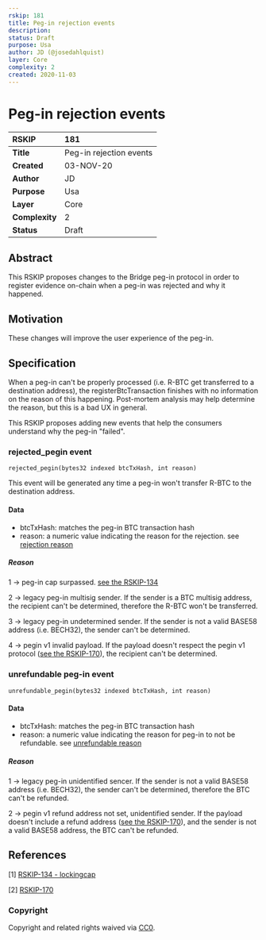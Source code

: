 ```yaml
---
rskip: 181
title: Peg-in rejection events
description: 
status: Draft
purpose: Usa
author: JD (@josedahlquist)
layer: Core
complexity: 2
created: 2020-11-03
---
```


# Peg-in rejection events

|RSKIP          |181           |
| :------------ |:-------------|
|**Title**      |Peg-in rejection events |
|**Created**    |03-NOV-20 |
|**Author**     |JD |
|**Purpose**    |Usa |
|**Layer**      |Core |
|**Complexity** |2 |
|**Status**     |Draft |

## Abstract

This RSKIP proposes changes to the Bridge peg-in protocol in order to register evidence on-chain when a peg-in was rejected and why it happened.

## Motivation

These changes will improve the user experience of the peg-in.

## Specification

When a peg-in can't be properly processed (i.e. R-BTC get transferred to a destination address), the registerBtcTransaction finishes with no information on the reason of this happening. Post-mortem analysis may help determine the reason, but this is a bad UX in general.

This RSKIP proposes adding new events that help the consumers understand why the peg-in "failed".

### rejected_pegin event

```
rejected_pegin(bytes32 indexed btcTxHash, int reason)
```

This event will be generated any time a peg-in won't transfer R-BTC to the destination address.

#### Data

- btcTxHash: matches the peg-in BTC transaction hash
- reason: a numeric value indicating the reason for the rejection. see [rejection reason](#reason)

##### Reason

1 → peg-in cap surpassed.
[see the RSKIP-134](#References)

2 → legacy peg-in multisig sender.
If the sender is a BTC multisig address, the recipient can't be determined, therefore the R-BTC won't be transferred.

3 → legacy peg-in undetermined sender.
If the sender is not a valid BASE58 address (i.e. BECH32), the sender can't be determined.

4 → pegin v1 invalid payload.
If the payload doesn't respect the pegin v1 protocol ([see the RSKIP-170](#References)), the recipient can't be determined.

### unrefundable peg-in event

```
unrefundable_pegin(bytes32 indexed btcTxHash, int reason)
```

#### Data

- btcTxHash: matches the peg-in BTC transaction hash
- reason: a numeric value indicating the reason for peg-in to not be refundable. see [unrefundable reason](#reason)

##### Reason

1 → legacy peg-in unidentified sencer.
If the sender is not a valid BASE58 address (i.e. BECH32), the sender can't be determined, therefore the BTC can't be refunded.

2 → pegin v1 refund address not set, unidentified sender.
If the payload doesn't include a refund address ([see the RSKIP-170](#References)), and the sender is not a valid BASE58 address, the BTC can't be refunded.

## References

[1] [RSKIP-134 - lockingcap](https://github.com/rsksmart/RSKIPs/blob/master/IPs/RSKIP134.md)

[2] [RSKIP-170](https://github.com/rsksmart/RSKIPs/blob/master/IPs/RSKIP170.md)

### Copyright

Copyright and related rights waived via [CC0](https://creativecommons.org/publicdomain/zero/1.0/).
